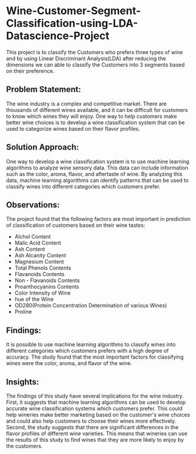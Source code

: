 # Wine-Customer-Segment-Classification-using-LDA-Datascience-Project
This project is to classify the Customers who prefers three types of wine and by using Linear Discriminant Analysis(LDA) after reducing the dimensions we can able to classify the Customers into 3 segments based on their preference.
## Problem Statement:
The wine industry is a complex and competitive market. There are thousands of different wines available, and it can be difficult for customers to know which wines they will enjoy. One way to help customers make better wine choices is to develop a wine classification system that can be used to categorize wines based on their flavor profiles.
## Solution Approach:
One way to develop a wine classification system is to use machine learning algorithms to analyze wine sensory data. This data can include information such as the color, aroma, flavor, and aftertaste of wine. By analyzing this data, machine learning algorithms can identify patterns that can be used to classify wines into different categories which customers prefer.
## Observations:
The project found that the following factors are most important in prediction of classification of customers based on their wine tastes:
* Alchol Content
* Malic Acid Content
* Ash Content
* Ash Alcanity Content
* Magnesium Content
* Total Phenols Contents
* Flavanoids Contents
* Non - Flavanoids Contents
* Proanthocyanins Contents
* Color Intensity of Wine
* hue of the Wine
* OD280(Protein Concentration Determination of various Wines)
* Proline
## Findings:
It is possible to use machine learning algorithms to classify wines into different categories which customers prefers with a high degree of accuracy. The study found that the most important factors for classifying wines were the color, aroma, and flavor of the wine.
## Insights:
The findings of this study have several implications for the wine industry. First, it suggests that machine learning algorithms can be used to develop accurate wine classification systems which customers prefer. This could help wineries make better marketing based on the customer's wine choices and could also help customers to choose their wines more effectively. Second, the study suggests that there are significant differences in the flavor profiles of different wine varieties. This means that wineries can use the results of this study to find wines that they are more likely to enjoy by the customers.
